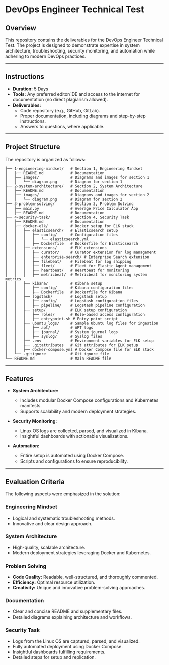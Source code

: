 # DevOps Engineer Technical Test

## **Overview**
This repository contains the deliverables for the DevOps Engineer Technical Test. The project is designed to demonstrate expertise in system architecture, troubleshooting, security monitoring, and automation while adhering to modern DevOps practices.

---

## **Instructions**
- **Duration:** 5 Days
- **Tools:** Any preferred editor/IDE and access to the internet for documentation (no direct plagiarism allowed).
- **Deliverables:** 
  - Code repository (e.g., GitHub, GitLab).
  - Proper documentation, including diagrams and step-by-step instructions.
  - Answers to questions, where applicable.

---

## **Project Structure**
The repository is organized as follows:

```
├── 1-engineering-mindset/   # Section 1, Engineering Mindset
│   ├── README.md            # Documentation
│   ├── images/              # Diagrams and images for section 1
│   │   └── diagram.png      # Diagram for section 1
├── 2-system-architecture/   # Section 2, System Architecture
│   ├── README.md            # Documentation
│   ├── images/              # Diagrams and images for section 2
│   │   └── diagram.png      # Diagram for section 2
├── 3-problem-solving/       # Section 3, Problem Solving
│   ├── main.py              # Average Price Calculator App
│   ├── README.md            # Documentation
├── 4-security-task/         # Section 4, Security Task
│   ├── README.md            # Documentation
│   ├── docker-elk/          # Docker setup for ELK stack
│   │   ├── elasticsearch/   # Elasticsearch setup
│   │   │   ├── config/      # Configuration files
│   │   │   │   └── elasticsearch.yml
│   │   │   ├── Dockerfile   # Dockerfile for Elasticsearch
│   │   ├── extensions/      # ELK extensions
│   │   │   ├── curator/     # Curator extension for log management
│   │   │   ├── enterprise-search/ # Enterprise Search extension
│   │   │   ├── filebeat/    # Filebeat for log shipping
│   │   │   ├── fleet/       # Fleet for Elastic Agent management
│   │   │   ├── heartbeat/   # Heartbeat for monitoring
│   │   │   ├── metricbeat/  # Metricbeat for monitoring system metrics
│   │   ├── kibana/          # Kibana setup
│   │   │   ├── config/      # Kibana configuration files
│   │   │   ├── Dockerfile   # Dockerfile for Kibana
│   │   ├── logstash/        # Logstash setup
│   │   │   ├── config/      # Logstash configuration files
│   │   │   ├── pipeline/    # Logstash pipeline configuration
│   │   ├── setup/           # ELK setup configuration
│   │   │   ├── roles/       # Role-based access configuration
│   │   │   ├── entrypoint.sh # Entry point script
│   │   ├── ubuntu_logs/     # Sample Ubuntu log files for ingestion
│   │   │   ├── apt/         # APT logs
│   │   │   ├── journal/     # System journal logs
│   │   │   ├── syslog/      # Syslog files
│   │   ├── .env             # Environment variables for ELK setup
│   │   ├── .gitattributes   # Git attributes for ELK setup
│   │   ├── docker-compose.yml # Docker Compose file for ELK stack
│   └── .gitignore           # Git ignore file
└── README.md                # Main README file
```

---

## **Features**
- **System Architecture:** 
  - Includes modular Docker Compose configurations and Kubernetes manifests.
  - Supports scalability and modern deployment strategies.
  
- **Security Monitoring:**
  - Linux OS logs are collected, parsed, and visualized in Kibana.
  - Insightful dashboards with actionable visualizations.

- **Automation:**
  - Entire setup is automated using Docker Compose.
  - Scripts and configurations to ensure reproducibility.

---

## **Evaluation Criteria**
The following aspects were emphasized in the solution:

### **Engineering Mindset**
- Logical and systematic troubleshooting methods.
- Innovative and clear design approach.

### **System Architecture**
- High-quality, scalable architecture.
- Modern deployment strategies leveraging Docker and Kubernetes.

### **Problem Solving**
- **Code Quality:** Readable, well-structured, and thoroughly commented.
- **Efficiency:** Optimal resource utilization.
- **Creativity:** Unique and innovative problem-solving approaches.

### **Documentation**
- Clear and concise README and supplementary files.
- Detailed diagrams explaining architecture and workflows.

### **Security Task**
- Logs from the Linux OS are captured, parsed, and visualized.
- Fully automated deployment using Docker Compose.
- Insightful dashboards fulfilling requirements.
- Detailed steps for setup and replication.